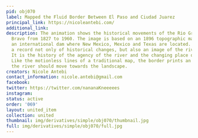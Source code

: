 ```yaml
---
pid: obj070
label: Mapped the Fluid Border Between El Paso and Ciudad Juarez
principal_link: https://nicoleantebi.com/
additional_link: 
description: The animation shows the historical movements of the Rio Grande / Rio
  Bravo from 1827 to 1960. The image is based on an 1896 topographic map that proposed
  an international dam where New Mexico, Mexico and Texas are located. Animation is
  a record not only of historical changes, but also an image of the river's real life.
  It is the history of the agency of the river and the changing place of the world.
  Like the motionless lines of a traditional map, the border prints an idea of how
  the river should move towards the landscape.
creators: Nicole Antebi
contact_information: nicole.antebi@gmail.com
facebook: 
twitter: https://twitter.com/nananaKneeeees
instagram: 
status: active
order: '069'
layout: united_item
collection: united
thumbnail: img/derivatives/simple/obj070/thumbnail.jpg
full: img/derivatives/simple/obj070/full.jpg
---
```

